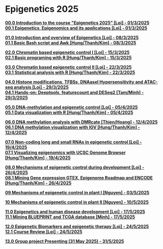 # Epigenetics 2025
[**00.0 Introduction to the course "Epigenetics 2025" [Loi] - 01/3/2025**](Lecture_00/) \
[**00.1 Epigenetics, Epigenomics and its applications [Loi] - 01/3/2025**](Lecture_00/)

[**01.0 Introduction and overview of Epigenetics [Loi] - 08/3/2025**](Lecture_01/) \
[**01.1 Basic Bash script and Awk [Hung/Thanh/Kim] - 08/3/2025**](Lecture_01/)

[**02.0 Chromatin based epigenetic control I [Loi] - 15/3/2025**](Lecture_02/) \
[**02.1 Basic programing with R [Hung/Thanh/Kim] - 15/3/2025**](Lecture_02/)

[**03.0 Chromatin based epigenetic control II [Loi] - 22/3/2025**](Lecture_03/) \
[**03.1 Statistical analysis with R [Hung/Thanh/Kim] - 22/3/2025**](Lecture_03/)

[**04.0 Histone modifications, TFBSs, DNAaseI Hypersensitivity and ATAC-seq analysis [Loi] - 29/3/2025**](Lecture_04/) \
[**04.1 Hands-on: Deeptools, featurecount and DESeq2 [Tam/Minh] - 29/3/2025**](Lecture_04/)

[**05.0 DNA-methylation and epigenetic control [Loi] - 05/4/2025**](Lecture_05/) \
[**05.1 Data visualization with R [Hung/Thanh/Kim] - 05/4/2025**](Lecture_05/)

[**06.0 DNA methylation analysis with DMRcate [Thien/Hoang] - 12/4/2025**](Lecture_06/) \
[**06.1 DNA methylation visualization with IGV [Hung/Thanh/Kim] - 12/4/2025**](Lecture_06/)

[**07.0 Non-coding long and small RNAs in epigenetic control [Loi] - 19/4/2025**](Lecture_07/) \
[**07.1 Visualizing epigenomics with UCSC Genome Browser [Hung/Thanh/Kim] - 19/4/2025**](Lecture_07/)

[**08.0 Mechanisms of epigenetic control during development [Loi] - 26/4/2025**](Lecture_08/) \
[**08.1 Mining Gene expression GTEX, Epigenome Roadmap and ENCODE [Hung/Thanh/Kim] - 26/4/2025**](Lecture_08/) 

[**09 Mechanisms of epigenetic control in plant I [Nguyen] - 03/5/2025**](Lecture_09/)

[**10 Mechanisms of epigenetic control in plant II [Nguyen] - 10/5/2025**](Lecture_10/)

[**11.0 Epigenetics and human disease development [Loi] - 17/5/2025**](Lecture_11/) \
[**11.1 Mining BLUEPRINT and TCGA database [Minh] - 17/5/2025**](Lecture_11/) 

[**12.0 Epigenetic Biomarkers and epigenetic therapy [Loi] - 24/5/2025**](Lecture_12/) \
[**12.1 Course Review [Loi] - 24/5/2025**](Lecture_12/)

[**13.0 Group project Presenting (31 May 2025) - 31/5/2025**](Lecture_13/)


